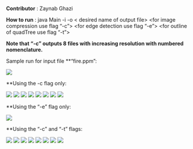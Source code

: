 **Contributor** : Zaynab Ghazi

**How to run**  : java Main  -i <name of input ppm file>  -o < desired name of output file>  <for image compression use flag “-c”>  <for edge detection use flag “-e”> <for outline of quadTree use flag “-t”> 

**Note that “-c” outputs 8 files with increasing resolution with numbered nomenclature.**

Sample run for input file **“fire.ppm”: 

<img src ="https://github.com/ZaynabGhazi/primitiveSnap/blob/master/fire.jpg">



**Using the -c flag only:

<img src ="https://github.com/ZaynabGhazi/primitiveSnap/blob/master/outputS.ppm-1.jpg">
<img src ="https://github.com/ZaynabGhazi/primitiveSnap/blob/master/outputS.ppm-2.jpg">
<img src ="https://github.com/ZaynabGhazi/primitiveSnap/blob/master/outputS.ppm-3.jpg">
<img src ="https://github.com/ZaynabGhazi/primitiveSnap/blob/master/outputS.ppm-4.jpg">
<img src ="https://github.com/ZaynabGhazi/primitiveSnap/blob/master/outputS.ppm-5.jpg">
<img src ="https://github.com/ZaynabGhazi/primitiveSnap/blob/master/outputS.ppm-6.jpg">
<img src ="https://github.com/ZaynabGhazi/primitiveSnap/blob/master/outputS.ppm-7.jpg">
<img src ="https://github.com/ZaynabGhazi/primitiveSnap/blob/master/outputS.ppm-8.jpg">

**Using the “-e” flag only:

<img src ="https://github.com/ZaynabGhazi/primitiveSnap/blob/master/output.ppm.jpg">

**Using the “-c” and “-t” flags:

<img src ="https://github.com/ZaynabGhazi/primitiveSnap/blob/master/output.ppm-1.jpg">
<img src ="https://github.com/ZaynabGhazi/primitiveSnap/blob/master/output.ppm-2.jpg">
<img src ="https://github.com/ZaynabGhazi/primitiveSnap/blob/master/output.ppm-3.jpg">
<img src ="https://github.com/ZaynabGhazi/primitiveSnap/blob/master/output.ppm-4.jpg">
<img src ="https://github.com/ZaynabGhazi/primitiveSnap/blob/master/output.ppm-5.jpg">
<img src ="https://github.com/ZaynabGhazi/primitiveSnap/blob/master/output.ppm-6.jpg">
<img src ="https://github.com/ZaynabGhazi/primitiveSnap/blob/master/output.ppm-7.jpg">
<img src ="https://github.com/ZaynabGhazi/primitiveSnap/blob/master/output.ppm-8.jpg">



